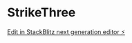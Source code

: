 # StrikeThree

[Edit in StackBlitz next generation editor ⚡️](https://stackblitz.com/~/github.com/Bartelus/StrikeThree)